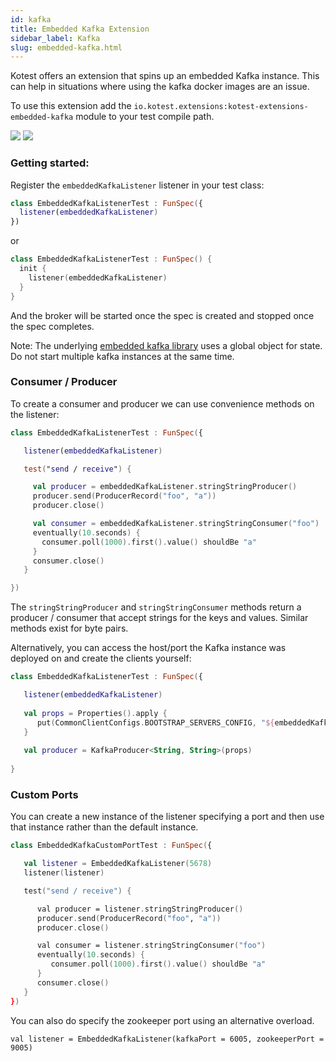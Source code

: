 ```yaml
---
id: kafka
title: Embedded Kafka Extension
sidebar_label: Kafka
slug: embedded-kafka.html
---
```


Kotest offers an extension that spins up an embedded Kafka instance. This can help in situations
where using the kafka docker images are an issue.

To use this extension add the `io.kotest.extensions:kotest-extensions-embedded-kafka` module to your test compile path.


[<img src="https://img.shields.io/maven-central/v/io.kotest.extensions/kotest-extensions-embedded-kafka.svg?label=latest%20release"/>](https://search.maven.org/#search|ga|1|kotest-extensions-embedded-kafka)
[<img src="https://img.shields.io/nexus/s/https/oss.sonatype.org/io.kotest.extensions/kotest-extensions-embedded-kafka.svg?label=latest%20snapshot"/>](https://oss.sonatype.org/content/repositories/snapshots/io/kotest/extensions/kotest-extensions-embedded-kafka/)


### Getting started:

Register the `embeddedKafkaListener` listener in your test class:

```kotlin
class EmbeddedKafkaListenerTest : FunSpec({
  listener(embeddedKafkaListener)
})
```

or

```kotlin
class EmbeddedKafkaListenerTest : FunSpec() {
  init {
    listener(embeddedKafkaListener)
  }
}
```

And the broker will be started once the spec is created and stopped once the spec completes.

Note: The underlying [embedded kafka library](https://github.com/embeddedkafka/embedded-kafka) uses a global object for state. Do not start multiple kafka instances at the same time.

### Consumer / Producer

To create a consumer and producer we can use convenience methods on the listener:

```kotlin
class EmbeddedKafkaListenerTest : FunSpec({

   listener(embeddedKafkaListener)

   test("send / receive") {

     val producer = embeddedKafkaListener.stringStringProducer()
     producer.send(ProducerRecord("foo", "a"))
     producer.close()

     val consumer = embeddedKafkaListener.stringStringConsumer("foo")
     eventually(10.seconds) {
       consumer.poll(1000).first().value() shouldBe "a"
     }
     consumer.close()
   }

})
```

The `stringStringProducer` and `stringStringConsumer` methods return a producer / consumer that accept strings for the keys and values. Similar methods exist for byte pairs.

Alternatively, you can access the host/port the Kafka instance was deployed on and create the clients yourself:

```kotlin
class EmbeddedKafkaListenerTest : FunSpec({

   listener(embeddedKafkaListener)
   
   val props = Properties().apply {
      put(CommonClientConfigs.BOOTSTRAP_SERVERS_CONFIG, "${embeddedKafkaListener.host}:${embeddedKafkaListener.port}")
   }
   
   val producer = KafkaProducer<String, String>(props)
   
}
```


### Custom Ports

You can create a new instance of the listener specifying a port and then use that instance rather than
the default instance.

```kotlin
class EmbeddedKafkaCustomPortTest : FunSpec({

   val listener = EmbeddedKafkaListener(5678)
   listener(listener)

   test("send / receive") {

      val producer = listener.stringStringProducer()
      producer.send(ProducerRecord("foo", "a"))
      producer.close()

      val consumer = listener.stringStringConsumer("foo")
      eventually(10.seconds) {
         consumer.poll(1000).first().value() shouldBe "a"
      }
      consumer.close()
   }
})
```

You can also do specify the zookeeper port using an alternative overload.

```
val listener = EmbeddedKafkaListener(kafkaPort = 6005, zookeeperPort = 9005)
```


